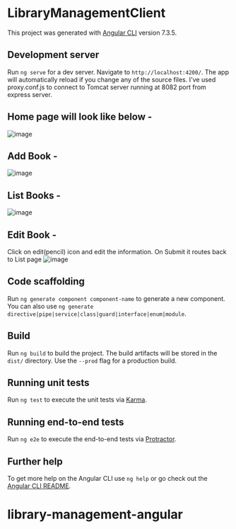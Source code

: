 # LibraryManagementClient

This project was generated with [Angular CLI](https://github.com/angular/angular-cli) version 7.3.5.

## Development server

Run `ng serve` for a dev server. Navigate to `http://localhost:4200/`. The app will automatically reload if you change any of the source files.
I've used proxy.conf.js to connect to Tomcat server running at 8082 port from express server.

## Home page will look like below - 

![image](https://user-images.githubusercontent.com/29896984/80444391-4b6b1a80-892f-11ea-81e5-bb9d52be041e.png)

## Add Book - 

![image](https://user-images.githubusercontent.com/29896984/80443813-b7e51a00-892d-11ea-96bc-0562ab516683.png)

## List Books -

![image](https://user-images.githubusercontent.com/29896984/80441467-959ccd80-8928-11ea-867e-dd8c55c03011.png)

## Edit Book -

Click on edit(pencil) icon and edit the information. On Submit it routes back to List page
![image](https://user-images.githubusercontent.com/29896984/80441378-77cf6880-8928-11ea-8bbe-66d3a69e3752.png)

## Code scaffolding

Run `ng generate component component-name` to generate a new component. You can also use `ng generate directive|pipe|service|class|guard|interface|enum|module`.

## Build

Run `ng build` to build the project. The build artifacts will be stored in the `dist/` directory. Use the `--prod` flag for a production build.

## Running unit tests

Run `ng test` to execute the unit tests via [Karma](https://karma-runner.github.io).

## Running end-to-end tests

Run `ng e2e` to execute the end-to-end tests via [Protractor](http://www.protractortest.org/).

## Further help

To get more help on the Angular CLI use `ng help` or go check out the [Angular CLI README](https://github.com/angular/angular-cli/blob/master/README.md).
# library-management-angular
